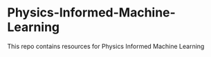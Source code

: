 # Physics-Informed-Machine-Learning
This repo contains resources for Physics Informed Machine Learning
